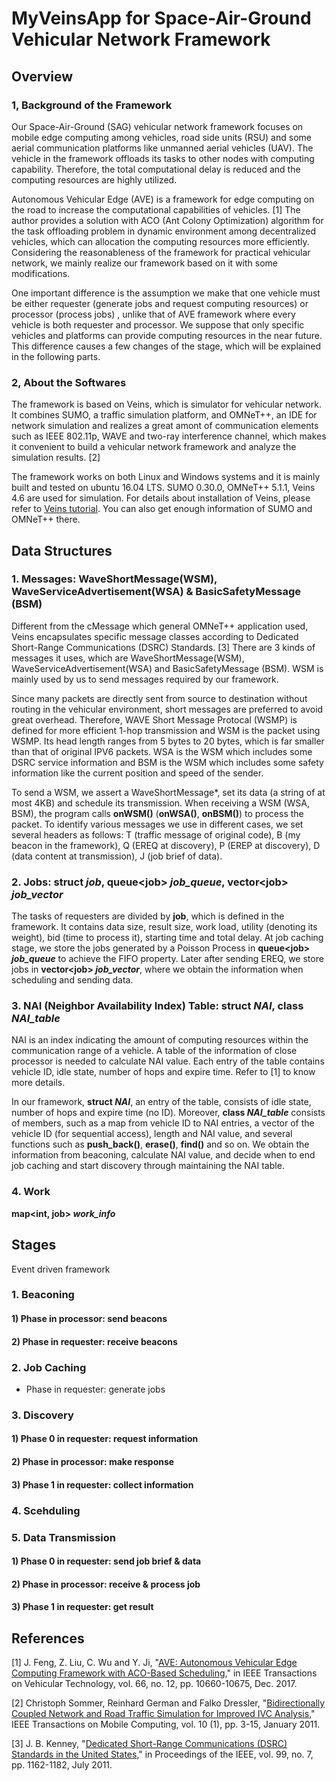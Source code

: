 # MyVeinsApp for Space-Air-Ground Vehicular Network Framework

## Overview
### 1, Background of the Framework
Our Space-Air-Ground (SAG) vehicular network framework focuses on mobile edge computing among vehicles, road side units (RSU) and some aerial communication platforms like unmanned aerial vehicles (UAV). The vehicle in the framework offloads its tasks to other nodes with computing capability. Therefore, the total computational delay is reduced and the computing resources are highly utilized. 

Autonomous Vehicular Edge (AVE) is a framework for edge computing on the road to increase the computational capabilities of vehicles. \[1\] The author provides a solution with ACO (Ant Colony Optimization) algorithm for the task offloading problem in dynamic environment among decentralized vehicles, which can allocation the computing resources more efficiently. Considering the reasonableness of the framework for practical vehicular network, we mainly realize our framework based on it with some modifications. 

One important difference is the assumption we make that one vehicle must be either requester (generate jobs and request computing resources) or processor (process jobs) , unlike that of AVE framework where every vehicle is both requester and processor. We suppose that only specific vehicles and platforms can provide computing resources in the near future. This difference causes a few changes of the stage, which will be explained in the following parts. 

### 2, About the Softwares
The framework is based on Veins, which is simulator for vehicular network. It combines SUMO, a traffic simulation platform, and OMNeT++, an IDE for network simulation and realizes a great amont of communication elements such as IEEE 802.11p, WAVE and two-ray interference channel, which makes it convenient to build a vehicular network framework and analyze the simulation results. \[2\]

The framework works on both Linux and Windows systems and it is mainly built and tested on ubuntu 16.04 LTS. SUMO 0.30.0, OMNeT++ 5.1.1, Veins 4.6 are used for simulation. For details about installation of Veins, please refer to [Veins tutorial][1]. You can also get enough information of SUMO and OMNeT++ there. 

[1]:http://veins.car2x.org/tutorial/

## Data Structures
### 1. Messages: WaveShortMessage(WSM), WaveServiceAdvertisement(WSA) & BasicSafetyMessage (BSM)
Different from the cMessage which general OMNeT++ application used, Veins encapsulates specific message classes according to Dedicated Short-Range Communications (DSRC) Standards. \[3\] There are 3 kinds of messages it uses, which are WaveShortMessage(WSM), WaveServiceAdvertisement(WSA) and BasicSafetyMessage (BSM). WSM is mainly used by us to send messages required by our framework. 

Since many packets are directly sent from source to destination without routing in the vehicular environment, short messages are preferred to avoid great overhead. Therefore, WAVE Short Message Protocal (WSMP) is defined for more efficient 1-hop transmission and WSM is the packet using WSMP. Its head length ranges from 5 bytes to 20 bytes, which is far smaller than that of original IPV6 packets. WSA is the WSM which includes some DSRC service information and BSM is the WSM which includes some safety information like the current position and speed of the sender. 

To send a WSM, we assert a WaveShortMessage*, set its data (a string of at most 4KB) and schedule its transmission. When receiving a WSM (WSA, BSM), the program calls **onWSM()** (**onWSA()**, **onBSM()**) to process the packet. To identify various messages we use in different cases, we set several headers as follows: T (traffic message of original code), B (my beacon in the framework), Q (EREQ at discovery), P (EREP at discovery), D (data content at transmission), J (job brief of data).     

### 2. Jobs: struct _job_, queue\<job\> _job\_queue_, vector\<job\> _job\_vector_
The tasks of requesters are divided by **job**, which is defined in the framework. It contains data size, result size, work load, utility (denoting its weight), bid (time to process it), starting time and total delay. At job caching stage, we store the jobs generated by a Poisson Process in **queue\<job\> _job\_queue_** to achieve the FIFO property. Later after sending EREQ, we store jobs in  **vector\<job\> _job\_vector_**, where we obtain the information when scheduling and sending data. 

### 3. NAI (Neighbor Availability Index) Table: struct _NAI_, class _NAI\_table_
NAI is an index indicating the amount of computing resources within the communication range of a vehicle. A table of the information of close processor is needed to calculate NAI value. Each entry of the table contains vehicle ID, idle state, number of hops and expire time. Refer to \[1\] to know more details. 

In our framework, **struct _NAI_**, an entry of the table, consists of idle state, number of hops and expire time (no ID). Moreover, **class _NAI\_table_** consists of members, such as a map from vehicle ID to NAI entries, a vector of the vehicle ID (for sequential access), length and NAI value, and several functions such as **push_back()**, **erase()**, **find()** and so on. We obtain the information from beaconing, calculate NAI value, and decide when to end job caching and start discovery through maintaining the NAI table. 

### 4. Work
**map\<int, job\> _work\_info_**

## Stages
Event driven framework
### 1. Beaconing
#### 1) Phase in processor: send beacons

#### 2) Phase in requester: receive beacons

### 2. Job Caching
* Phase in requester: generate jobs

### 3. Discovery
#### 1) Phase 0 in requester: request information

#### 2) Phase in processor: make response

#### 3) Phase 1 in requester: collect information

### 4. Scehduling

### 5. Data Transmission
#### 1) Phase 0 in requester: send job brief & data

#### 2) Phase in processor: receive & process job

#### 3) Phase 1 in requester: get result

## References
\[1\]  J. Feng, Z. Liu, C. Wu and Y. Ji, "[AVE: Autonomous Vehicular Edge Computing Framework with ACO-Based Scheduling][2]," in IEEE Transactions on Vehicular Technology, vol. 66, no. 12, pp. 10660-10675, Dec. 2017.

[2]: http://ieeexplore.ieee.org/stamp/stamp.jsp?tp=&arnumber=7946184&isnumber=8207705

\[2\] Christoph Sommer, Reinhard German and Falko Dressler, "[Bidirectionally Coupled Network and Road Traffic Simulation for Improved IVC Analysis][3]," IEEE Transactions on Mobile Computing, vol. 10 (1), pp. 3-15, January 2011.

[3]: http://ieeexplore.ieee.org/stamp/stamp.jsp?tp=&arnumber=5510240&isnumber=5640589

\[3\] J. B. Kenney, "[Dedicated Short-Range Communications (DSRC) Standards in the United States][4]," in Proceedings of the IEEE, vol. 99, no. 7, pp. 1162-1182, July 2011.

[4]: http://ieeexplore.ieee.org/stamp/stamp.jsp?tp=&arnumber=5888501&isnumber=5888494

